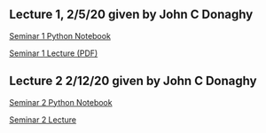 ## Lecture 1, 2/5/20 given by John C Donaghy
[Seminar 1 Python Notebook](https://github.com/chapmanlab/ML/raw/master/ML_seminar_1_LinearRegression.ipynb)

[Seminar 1 Lecture (PDF)](https://github.com/chapmanlab/ML/raw/gh-pages/ML_seminar_1.pdf)

## Lecture 2 2/12/20 given by John C Donaghy
[Seminar 2 Python Notebook](https://github.com/chapmanlab/ML/raw/gh-pages/ML_seminar_2_gp.ipynb)

[Seminar 2 Lecture](https://github.com/chapmanlab/ML/raw/gh-pages/ML_seminar_2.pdf)
